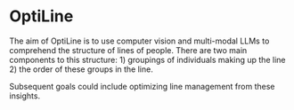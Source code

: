 # OptiLine
The aim of OptiLine is to use computer vision and multi-modal LLMs to comprehend the structure of lines of people. There are two main components to this structure: 1) groupings of individuals making up the line 2) the order of these groups in the line.

Subsequent goals could include optimizing line management from these insights.
